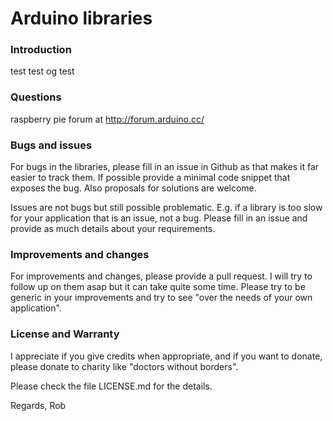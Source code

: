 # Arduino libraries

### Introduction
test test og test

### Questions
raspberry pie
forum at http://forum.arduino.cc/

### Bugs and issues
For bugs in the libraries, please fill in an issue in Github as that makes it
far easier to track them. If possible provide a minimal code snippet that exposes
the bug. Also proposals for solutions are welcome.

Issues are not bugs but still possible problematic. E.g. if a library is too slow
for your application that is an issue, not a bug. Please fill in an issue and provide
as much details about your requirements.

### Improvements and changes
For improvements and changes, please provide a pull request. I will try to follow up on them
asap but it can take quite some time. Please try to be generic in your improvements and try to
see "over the needs of your own application".

### License and Warranty
I appreciate if you give credits when appropriate, and if you want to donate, please
donate to charity like "doctors without borders".

Please check the file LICENSE.md for the details.


Regards,
Rob
